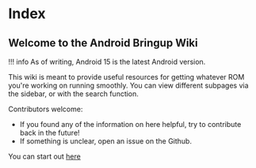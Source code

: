 # Index

## Welcome to the Android Bringup Wiki

!!! info
    As of writing, Android 15 is the latest Android version.

This wiki is meant to provide useful resources for getting whatever ROM you're working on running smoothly. You can view different subpages via the sidebar, or with the search function.

Contributors welcome:

- If you found any of the information on here helpful, try to contribute back in the future! 
- If something is unclear, open an issue on the Github.

You can start out [here](starting_out.md)
